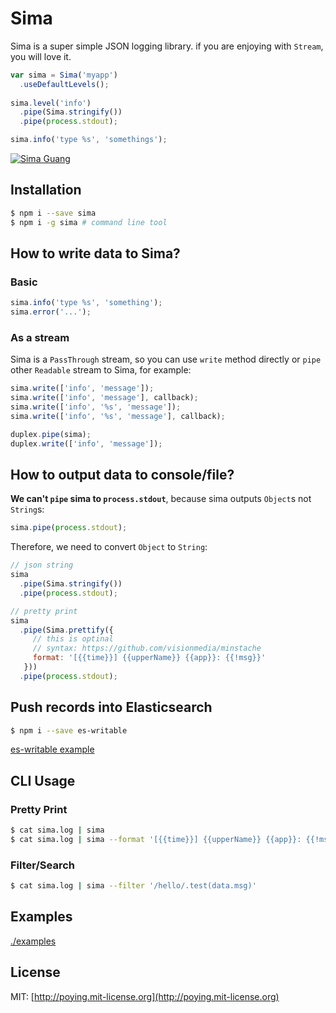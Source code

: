 Sima
====

Sima is a super simple JSON logging library. if you are enjoying with `Stream`, you will love it.

```javascript
var sima = Sima('myapp')
  .useDefaultLevels();
  
sima.level('info')
  .pipe(Sima.stringify())
  .pipe(process.stdout);

sima.info('type %s', 'somethings');
```

[![Sima Guang](http://upload.wikimedia.org/wikipedia/commons/thumb/0/08/Sima_Guang_of_Song.jpg/1280px-Sima_Guang_of_Song.jpg)](http://www.wikiwand.com/en/Sima_Guang)

## Installation

```bash
$ npm i --save sima
$ npm i -g sima # command line tool
```

## How to write data to Sima?

### Basic

```javascript
sima.info('type %s', 'something');
sima.error('...');
```

### As a stream

Sima is a `PassThrough` stream, so you can use `write` method directly or `pipe` other `Readable` stream to Sima, for example:

```javascript
sima.write(['info', 'message']);
sima.write(['info', 'message'], callback);
sima.write(['info', '%s', 'message']);
sima.write(['info', '%s', 'message'], callback);

duplex.pipe(sima);
duplex.write(['info', 'message']);
```

## How to output data to console/file?

__We can't `pipe` sima to `process.stdout`__, because sima outputs `Object`s not `String`s:

```javascript
sima.pipe(process.stdout);
```

Therefore, we need to convert `Object` to `String`:

```javascript
// json string
sima
  .pipe(Sima.stringify())
  .pipe(process.stdout);

// pretty print 
sima
  .pipe(Sima.prettify({
     // this is optinal
     // syntax: https://github.com/visionmedia/minstache
     format: '[{{time}}] {{upperName}} {{app}}: {{!msg}}'
   }))
  .pipe(process.stdout);
```

## Push records into Elasticsearch

```bash
$ npm i --save es-writable
```

[es-writable example](https://github.com/youmeb-lab/es-writable/blob/master/examples/sima.js)

## CLI Usage

### Pretty Print

```bash
$ cat sima.log | sima
$ cat sima.log | sima --format '[{{time}}] {{upperName}} {{app}}: {{!msg}}'
```

### Filter/Search

```bash
$ cat sima.log | sima --filter '/hello/.test(data.msg)'
```

## Examples

[./examples](./examples)

## License

MIT: [http://poying.mit-license.org](http://poying.mit-license.org)
